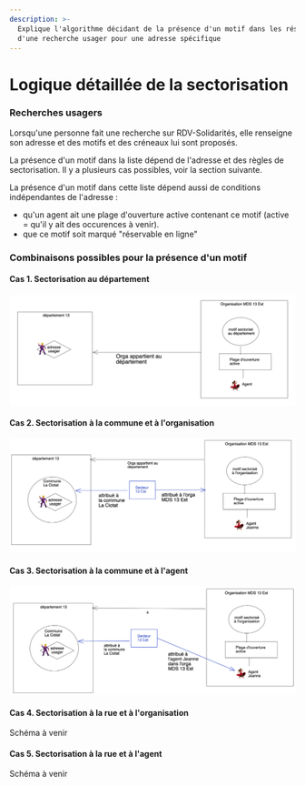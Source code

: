```yaml
---
description: >-
  Explique l'algorithme décidant de la présence d'un motif dans les résultats
  d'une recherche usager pour une adresse spécifique
---
```


# Logique détaillée de la sectorisation

### Recherches usagers

Lorsqu'une personne fait une recherche sur RDV-Solidarités, elle renseigne son adresse et des motifs et des créneaux lui sont proposés. 

La présence d'un motif dans la liste dépend de l'adresse et des règles de sectorisation. Il y a plusieurs cas possibles, voir la section suivante.

La présence d'un motif dans cette liste dépend aussi de conditions indépendantes de l'adresse :

* qu'un agent ait une plage d'ouverture active contenant ce motif \(active = qu'il y ait des occurences à venir\).
* que ce motif soit marqué "réservable en ligne"

### Combinaisons possibles pour la présence d'un motif

#### Cas 1. Sectorisation au département

![](../.gitbook/assets/cas-sectorisation-departement-commune.png)

#### Cas 2. Sectorisation à la commune et à l'organisation

![](../.gitbook/assets/cas-sectorisation-departement-commune%20%281%29.png)

#### Cas 3. Sectorisation à la commune et à l'agent

![](../.gitbook/assets/cas-sectorisation-departement-commune%20%282%29.png)

#### Cas 4. Sectorisation à la rue et à l'organisation

Schéma à venir

#### Cas 5. Sectorisation à la rue et à l'agent

Schéma à venir

